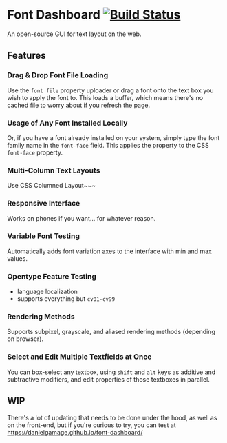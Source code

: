 # Font Dashboard [![Build Status](https://travis-ci.org/danielgamage/font-dashboard.svg?branch=master)](https://travis-ci.org/danielgamage/font-dashboard)
An open-source GUI for text layout on the web.

## Features

### Drag & Drop Font File Loading
Use the `font file` property uploader or drag a font onto the text box you wish to apply the font to. This loads a buffer, which means there's no cached file to worry about if you refresh the page.

### Usage of Any Font Installed Locally
Or, if you have a font already installed on your system, simply type the font family name in the `font-face` field. This applies the property to the CSS `font-face` property.

### Multi-Column Text Layouts
Use CSS Columned Layout~~~

### Responsive Interface
Works on phones if you want... for whatever reason.

### Variable Font Testing
Automatically adds font variation axes to the interface with min and max values.

### Opentype Feature Testing
  - language localization
  - supports everything but `cv01-cv99`

### Rendering Methods
Supports subpixel, grayscale, and aliased rendering methods (depending on browser).

### Select and Edit Multiple Textfields at Once
You can box-select any textbox, using `shift` and `alt` keys as additive and subtractive modifiers, and edit properties of those textboxes in parallel.

## WIP
There's a lot of updating that needs to be done under the hood, as well as on the front-end, but if you're curious to try, you can test at https://danielgamage.github.io/font-dashboard/
